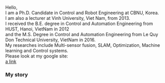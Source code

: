 Hello,  
I am a Ph.D. Candidate in Control and Robot Engineering at CBNU, Korea.  
I am also a lecturer at Vinh University, Viet Nam, from 2013.  
I received the B.E. degree in Control and Automation Engineering from HUST, Hanoi, VietNam in 2012  
and the M.S. Degree in Control and Automation Engineering from Le Quy Don Technical University, VietNam in 2016.  
My researches include Multi-sensor fusion, SLAM, Optimization, Machine learning and Control systems.  
Please look at my google site:  
[a link](https://sites.google.com/view/dinhnam/)

### My story

